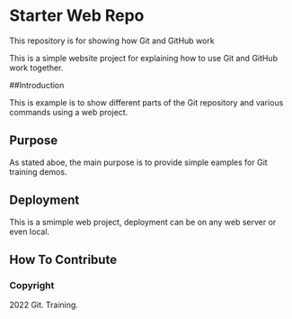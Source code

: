 # Starter Web Repo

This repository is for showing how Git and GitHub work

This is a simple website project for explaining how to use Git and GitHub work together.

##Introduction

This is example is to show different parts of the Git repository and various commands using a web project.

## Purpose

As stated aboe, the main purpose is to provide simple eamples for Git training demos.

## Deployment

This is a smimple web project, deployment can be on any web server or even local.

## How To Contribute

### Copyright

2022 Git. Training.